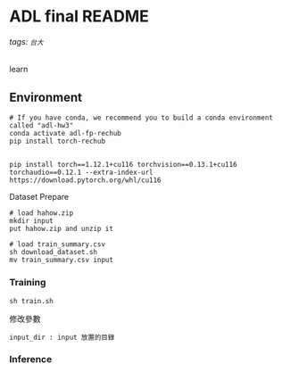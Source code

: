 # ADL final README
###### tags: `台大`

learn

## Environment
```
# If you have conda, we recommend you to build a conda environment called "adl-hw3"
conda activate adl-fp-rechub
pip install torch-rechub


pip install torch==1.12.1+cu116 torchvision==0.13.1+cu116 torchaudio==0.12.1 --extra-index-url https://download.pytorch.org/whl/cu116
```

Dataset Prepare
```
# load hahow.zip
mkdir input
put hahow.zip and unzip it

# load train_summary.csv
sh download_dataset.sh
mv train_summary.csv input
```


### Training
```
sh train.sh
```

修改參數
```
input_dir : input 放置的目錄
```

### Inference
```
```
